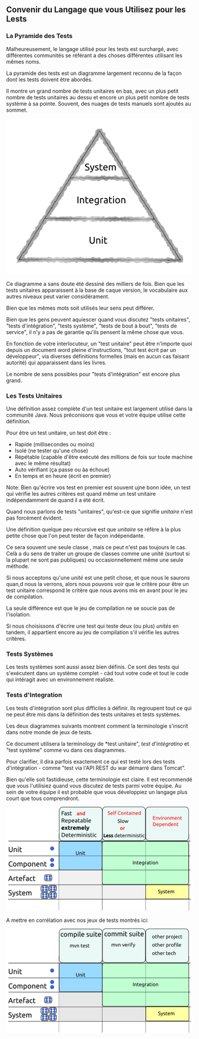 ## Convenir du Langage que vous Utilisez pour les Lests

### La Pyramide des Tests

Malheureusement, le langage utilisé pour les tests est surchargé, avec différentes communités se référant a des choses différentes utilisant les mêmes noms.

La pyramide des tests est un diagramme largement reconnu de la façon dont les tests doivent être abordés.

Il montre un grand nombre de tests unitaires en bas, avec un plus petit nombre de tests unitaires au dessu et encore un plus petit nombre de tests système à sa pointe. Souvent, des nuages de tests manuels sont ajoutés au sommet.


![La pyramide des tests](../generated/images/svg/pyramid.png)

Ce diagramme a sans doute été dessiné des milliers de fois. Bien que les tests unitaires apparaissent à la base de caque version, le vocabulaire aux autres niveaux peut varier considérament.

Bien que les mêmes mots soit utilisés leur sens peut différer.

Bien que les gens peuvent aquiescer quand vous discutez "tests unitaires", "tests d'intégration", "tests système", "tests de bout à bout", "tests de service", il n'y a pas de garantie qu'ils pensent la même chose que vous.

En fonction de votre interlocuteur, un "test unitaire" peut être n'importe quoi depuis un document word pleine d'instructions, "tout test écrit par un développeur", via diverses définitions formelles (mais en aucun cas faisant autorité) qui apparaissent dans les livres.

Le nombre de sens possibles pour "tests d'intégration" est encore plus grand.

### Les Tests Unitaires

Une définition assez complète d'un test unitaire est largement utilisé dans la communité Java. Nous préconisons que vous et votre équipe utilise cette définition.

Pour être un test unitaire, un test doit être :

* Rapide (millisecondes ou moins)
* Isolé (ne tester qu'une chose)
* Répétable (capable d'être exécuté des millions de fois sur toute machine avec le même résultat)
* Auto vérifiant (ça passe ou àa échoue)
* En temps et en heure (écrit en premier)


Note: Bien qu'écrire vos test en premier est souvent ujne bonn idée, un test qui vérifie les autres critères est quand même un test unitaire indépendamment de quand il a été écrit.


Quand nous parlons de tests "unitaires", qu'est-ce que signifie *unitaire* n'est pas forcément évident.

Une définition quelque peu récursive est que *unitaire* se réfère à la plus petite chose que l'on peut tester de façon indépendante.

Ce sera souvent une seule classe , mais ce peut n'est pas toujours le cas. Celà a du sens de traiter un groupe de classes comme une unité (surtout si la plupart ne sont pas publiques) ou occasionnellement même une seule méthode. 

Si nous acceptons qu'une *unité* est une petit chose, et que nous le saurons quan,d nous la verrons, alors nous pouvons voir que le critère pour être un test unitaire correspond le critère que nous avons mis en avant pour le jeu de compilation.

La seule différence est que le jeu de compilation ne se soucie pas de l'isolation.


Si nous choisissons d'écrire une test qui teste deux (ou plus) *unités* en tandem, il appartient encore au jeu de compilation s'il vérifie les autres critères.


### Tests Systèmes

Les tests systèmes sont aussi assez bien définis. Ce sont des tests qui s'exécutent dans un système complet - càd tout votre code et tout le code qui intéragit avec un environnement réaliste.


### Tests d'Integration 

Les tests d'intégration sont plus difficiles à définir. Ils regroupent tout ce qui ne peut être mis dans la définition des tests unitaires et tests systèmes.

Les deux diagrammes suivants montrent comment la terminologie s'inscrit dans notre monde de jeux de tests.

Ce document utilisera la terminology de *test unitaire", *test d'intégratino* et "test système" comme vu dans ces diagrammes.

Pour clarifier, il dira parfois exactement ce qui est testé lors des tests d'intégration - comme "test via l'API REST du war démarré dans Tomcat". 

Bien qu'elle soit fastidieuse, cette terminologie est claire. Il est recommendé que vous l'utilisiez quand vous discutez de tests parmi votre équipe. Au sein de votre équipe il est probable que vous développiez un langage plus court que tous comprendront.


![Propriétés des différents types de tests](../generated/images/svg/test_types.png)

A mettre en corrélation avec nos jeux de tests montrés ici:

![Jeux de tests](../generated/images/svg/test_types_maven.png)
